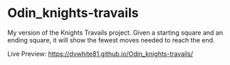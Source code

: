 # Odin_knights-travails
My version of the Knights Travails project. Given a starting square and an ending square, it will show the fewest moves needed to reach the end.

Live Preview: https://dvwhite81.github.io/Odin_knights-travails/
